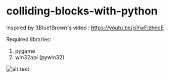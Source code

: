 # colliding-blocks-with-python
Inspired by 3Blue1Brown's video : https://youtu.be/jsYwFizhncE

Required libraries:
1. pygame
2. win32api (pywin32)

![alt text](https://cdn.discordapp.com/attachments/1041011411658223636/1142872465664647279/image.png)
